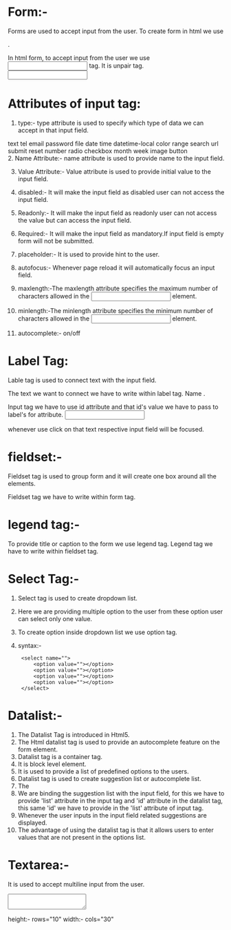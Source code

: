 # Form:-
Forms are used to accept input from the user.
To create form in html we use <form></form>.

In html form, to accept input from the user we use <input> tag.
It is unpair tag.
<input type="text">

# Attributes of input tag:
1. type:- type attribute is used to specify which type of data we can accept in that input field.

text
tel
email
password
file
date
time
datetime-local
color
range
search
url
submit
reset
number 
radio
checkbox
month
week
image
button             
2. Name Attribute:- name attribute is used to provide name to the input field.

3. Value Attribute:- Value attribute is used to provide initial value to the input field.            

4. disabled:- It will make the input field as disabled user can not access the input field.    

5. Readonly:- It will make the input field as readonly user can not access the value but can access the input field.

6. Required:- It will make the input field as mandatory.If input field is empty form will not be submitted.

7. placeholder:- It is used to provide hint to the user.

8. autofocus:- Whenever page reload it will automatically focus an input field.

9. maxlength:-The maxlength attribute specifies the maximum number of characters allowed in the <input> element.

10. minlength:-The minlength attribute specifies the minimum number of characters allowed in the <input> element.

11. autocomplete:- on/off


# Label Tag:
Lable tag is used to connect text with the input field.

The text we want to connect we have to write within label tag.
<label for="user-name">
    Name
</label>.


Input tag we have to use id attribute and that id's value we have to pass to label's for attribute.
<input type="text" id="user-name">

whenever use click on that text respective input field will be focused.


# fieldset:-
Fieldset tag is used to group form and it will create one box around all the elements.

Fieldset tag we have to write within form tag.

# legend tag:-
To provide title or caption to the form we use legend tag.
Legend tag we have to write within fieldset tag.


# Select Tag:-
1. Select tag is used to create dropdown list.
2. Here we are providing multiple option to the user from these option user can select only one value.
3. To create option inside dropdown list we use option tag.
4. syntax:-

        <select name="">
            <option value=""></option>
            <option value=""></option>
            <option value=""></option>
            <option value=""></option>
        </select>


# Datalist:-
1. The Datalist Tag is introduced in Html5.
2. The Html datalist tag is used to provide an autocomplete feature on the form element.
3. Datalist tag is a container tag.
4. It is block level element.
5. It is used to provide a list of predefined options to the users.
6. Datalist tag is used to create suggestion list or autocomplete list.
7. The <datalist> tag contains a set of <option> tags that define the options in the list.
8. We are binding the suggestion list with the input field, for this we have to provide 'list' attribute in the input tag and 'id' attribute in the datalist tag, this same 'id' we have to provide in the 'list' attribute of input tag.
9. Whenever the user inputs in the input field related suggestions are displayed.
10. The advantage of using the datalist tag is that it allows users to enter values that are not present in the options list.


# Textarea:-
It is used to accept multiline input from the user.
 <textarea name="" id=""></textarea>

 height:- rows="10"
 width:- cols="30"
